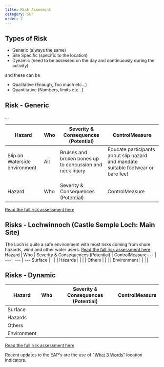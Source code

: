 ```yaml
---
title: Risk Assesment
category: SUP
order: 2
---
```


## Types of Risk
- Generic (always the same)
- Site Specific (specific to the location)
- Dynamic (need to be assessed on the day and continuously during the activity)

and these can be
- Qualitative (Enough, Too much etc...)
- Quantitative (Numbers, limits etc...)

## Risk - Generic
...

Hazard | Who | Severity & Consequences (Potential) | ControlMeasure
--- | --- | --- | ---
Slip on Waterside environment | All | Bruises and broken bones up to concussion and neck injury | Educate participants about slip hazard and mandate suitable footwear or bare feet
  |  |  |  |
  |  |  |  |
  Hazard | Who | Severity & Consequences (Potential) | ControlMeasure


[Read the full risk assessment here](#)

## Risks - Lochwinnoch (Castle Semple Loch: Main Site)
The Loch is quite a safe environment with most risks coming from shore hazards, wind and other water users.
[Read the full risk assessment here](#)
Hazard | Who | Severity & Consequences (Potential) | ControlMeasure
--- | --- | --- | ---
Surface  |  |  |  |
Hazards  |  |  |  |
Others  |  |  |  |
Environment  |  |  |  |


## Risks - Dynamic


Hazard | Who | Severity & Consequences (Potential) | ControlMeasure
--- | --- | --- | ---
Surface  |  |  |  |
Hazards  |  |  |  |
Others  |  |  |  |
Environment  |  |  |  |


[Read the full risk assessment here](#)





Recent updates to the EAP's are the use of ["What 3 Words"](https://what3words.com) location indicators.
